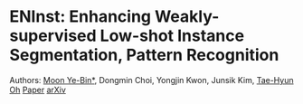 # ENInst: Enhancing Weakly-supervised Low-shot Instance Segmentation, Pattern Recognition
Authors: [Moon Ye-Bin*](https://sites.google.com/g.postech.edu/moon-ye-bin), Dongmin Choi, Yongjin Kwon, Junsik Kim, [Tae-Hyun Oh](https://ami.postech.ac.kr/members/tae-hyun-oh)
[Paper](https://www.sciencedirect.com/science/article/abs/pii/S0031320323005861) [arXiv](https://arxiv.org/abs/2302.09765)
